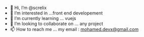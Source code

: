 - 👋 Hi, I’m @screlix
- 👀 I’m interested in ...front end developement
- 🌱 I’m currently learning ... vuejs
- 💞️ I’m looking to collaborate on ... any project
- 📫 How to reach me ... my email : mohamed.devx@gmail.com

<!---
screlix/screlix is a ✨ special ✨ repository because its `README.md` (this file) appears on your GitHub profile.
You can click the Preview link to take a look at your changes.
--->
